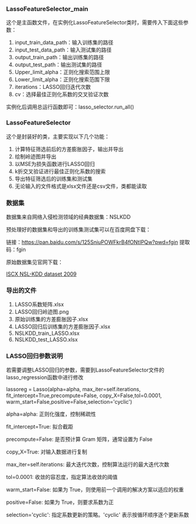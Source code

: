 ### LassoFeatureSelector_main
这个是主函数文件，在实例化LassoFeatureSelector类时，需要传入下面这些参数：
1. input_train_data_path：输入训练集的路径
2. input_test_data_path：输入测试集的路径
3. output_train_path：输出训练集的路径
4. output_test_path：输出测试集的路径
5. Upper_limit_alpha：正则化搜索范围上限
6. Lower_limit_alpha：正则化搜索范围下限
7. iterations：LASSO回归迭代次数
8. cv：选择最佳正则化系数的交叉验证次数

实例化后调用总运行函数即可：lasso_selector.run_all()
### LassoFeatureSelector
这个是封装好的类，主要实现以下几个功能：
1. 计算特征筛选前后的方差膨胀因子，输出并导出
2. 绘制岭迹图并导出
3. 以MSE为损失函数进行LASSO回归
4. k折交叉验证进行最佳正则化系数的搜索
5. 导出特征筛选后的训练集和测试集
6. 无论输入的文件格式是xlsx文件还是csv文件，类都能读取

### 数据集
数据集来自网络入侵检测领域的经典数据集：NSLKDD

预处理好的数据集和导出的训练集测试集可以在百度网盘下载：

链接：https://pan.baidu.com/s/125SniuPOWFkrB4fONtIPQw?pwd=fgin 
提取码：fgin 

原始数据集见官网下载：

[ISCX NSL-KDD dataset 2009](https://www.unb.ca/cic/datasets/nsl.html)

### 导出的文件
1. LASSO系数矩阵.xlsx
2. LASSO回归岭迹图.png
3. 原始训练集的方差膨胀因子.xlsx
4. LASSO回归后训练集的方差膨胀因子.xlsx
5. NSLKDD_train_LASSO.xlsx
6. NSLKDD_test_LASSO.xlsx

### LASSO回归参数说明
若需要调整LASSO回归的参数，需要到LassoFeatureSelector文件的lasso_regression函数中进行修改

lassoreg = Lasso(alpha=alpha, max_iter=self.iterations, fit_intercept=True,precompute=False, copy_X=False,tol=0.0001, warm_start=False,positive=False,selection='cyclic')

alpha=alpha: 正则化强度，控制稀疏性

fit_intercept=True: 拟合截距

precompute=False: 是否预计算 Gram 矩阵，通常设置为 False

copy_X=True: 对输入数据进行复制

max_iter=self.iterations: 最大迭代次数，控制算法运行的最大迭代次数

tol=0.0001: 收敛的容忍度，指定算法收敛的阈值

warm_start=False: 如果为 True，则使用前一个调用的解决方案以适应的权重

positive=False: 如果为 True，则要求系数为正

selection='cyclic': 指定系数更新的策略。'cyclic' 表示按循环顺序逐个更新系数

